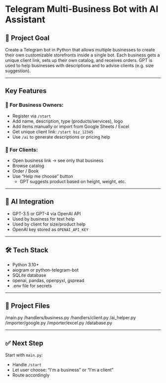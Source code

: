 # Telegram Multi-Business Bot with AI Assistant

## 📌 Project Goal

Create a Telegram bot in Python that allows multiple businesses to create their own customizable storefronts inside a single bot. Each business gets a unique client link, sets up their own catalog, and receives orders. GPT is used to help businesses with descriptions and to advise clients (e.g. size suggestion).

---

## Key Features

### 👤 For Business Owners:
- Register via `/start`
- Add name, description, type (products/services), logo
- Add items manually or import from Google Sheets / Excel
- Get unique client link: `/start biz_12345`
- Use `/ai` to generate descriptions or pricing help

### 👥 For Clients:
- Open business link → see only that business
- Browse catalog
- Order / Book
- Use “Help me choose” button
  - GPT suggests product based on height, weight, etc.

---

## 🤖 AI Integration
- GPT-3.5 or GPT-4 via OpenAI API
- Used by business for text help
- Used by client for size/product help
- OpenAI key stored as `OPENAI_API_KEY`

---

## 🛠 Tech Stack
- Python 3.10+
- aiogram or python-telegram-bot
- SQLite database
- openai, pandas, openpyxl, gspread
- .env file for secrets

---

## 🔧 Project Files
/main.py
/handlers/business.py
/handlers/client.py
/ai_helper.py
/importer/google.py
/importer/excel.py
/database.py

---

## ✅ Next Step
Start with `main.py`:
- Handle `/start`
- Let user choose: “I'm a business” or “I'm a client”
- Route accordingly
